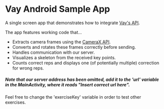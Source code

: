 # Vay Android Sample App

A single screen app that demonstrates how to integrate [Vay's API][1].

The app features working code that...
- Extracts camera frames using the [CameraX API][2].
- Converts and rotates these frames correctly before sending.
- Handles communication with our server.
- Visualizes a skeleton from the received key points.
- Counts correct reps and displays one (of potentially multiple) correction for wrong reps.

##### Note that our server address has been omitted, add it to the 'url' variable in the MainActivity, where it reads "Insert correct url here". 

Feel free to change the 'exerciseKey' variable in order to test other exercises.

[1]: https://api.docs.vay.ai/
[2]: https://developer.android.com/training/camerax
